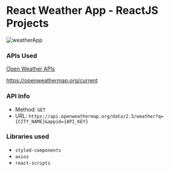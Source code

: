 # React Weather App - ReactJS Projects

![weatherApp](https://github.com/user-attachments/assets/888201b0-e275-4ca1-9f43-e00b7ac82dd5)

### APIs Used
[Open Weather APIs](https://openweathermap.org/)

https://openweathermap.org/current

### API Info
* Method: `GET`
* URL: `https://api.openweathermap.org/data/2.5/weather?q={CITY_NAME}&appid={API_KEY}`


### Libraries used
* `styled-components`
* `axios`
* `react-scripts`

